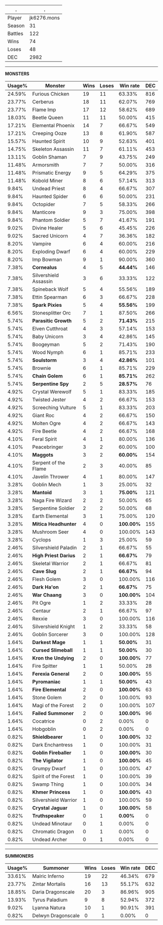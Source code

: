 .|.
|-|-
Player|jk6276.mons
Season|31
Battles|122
Wins|74
Loses|48
DEC|2982

---
**MONSTERS**

Usage%|Monster|Wins|Loses|Win rate|DEC|
-|-|-|-|-|-|
24.59%|Furious Chicken|19|11|63.33%|816|
23.77%|Cerberus|18|11|62.07%|769|
23.77%|Flame Imp|17|12|58.62%|689|
18.03%|Beetle Queen|11|11|50.00%|415|
17.21%|Elemental Phoenix|14|7|66.67%|549|
17.21%|Creeping Ooze|13|8|61.90%|587|
15.57%|Haunted Spirit|10|9|52.63%|401|
14.75%|Skeleton Assassin|11|7|61.11%|453|
13.11%|Goblin Shaman|7|9|43.75%|249|
11.48%|Armorsmith|7|7|50.00%|316|
11.48%|Prismatic Energy|9|5|64.29%|375|
11.48%|Kobold Miner|8|6|57.14%|313|
9.84%|Undead Priest|8|4|66.67%|307|
9.84%|Haunted Spider|6|6|50.00%|231|
9.84%|Octopider|7|5|58.33%|266|
9.84%|Manticore|9|3|75.00%|398|
9.84%|Phantom Soldier|5|7|41.67%|191|
9.02%|Divine Healer|5|6|45.45%|226|
9.02%|Sacred Unicorn|4|7|36.36%|182|
8.20%|Vampire|6|4|60.00%|216|
8.20%|Exploding Dwarf|6|4|60.00%|229|
8.20%|Imp Bowman|9|1|90.00%|360|
7.38%|**Cornealus**|4|5|**44.44%**|146|
7.38%|Silvershield Assassin|3|6|33.33%|122|
7.38%|Spineback Wolf|5|4|55.56%|189|
7.38%|Ettin Spearman|6|3|66.67%|228|
7.38%|**Spark Pixies**|5|4|**55.56%**|199|
6.56%|Stonesplitter Orc|7|1|87.50%|266|
5.74%|**Parasitic Growth**|5|2|**71.43%**|215|
5.74%|Elven Cutthroat|4|3|57.14%|153|
5.74%|Baby Unicorn|3|4|42.86%|145|
5.74%|Boogeyman|5|2|71.43%|190|
5.74%|Wood Nymph|6|1|85.71%|233|
5.74%|**Soulstorm**|3|4|**42.86%**|101|
5.74%|Brownie|6|1|85.71%|229|
5.74%|**Chain Golem**|6|1|**85.71%**|262|
5.74%|**Serpentine Spy**|2|5|**28.57%**|76|
4.92%|Crystal Werewolf|5|1|83.33%|185|
4.92%|Twisted Jester|4|2|66.67%|153|
4.92%|Screeching Vulture|5|1|83.33%|203|
4.92%|Giant Roc|4|2|66.67%|150|
4.92%|Molten Ogre|4|2|66.67%|143|
4.92%|Fire Beetle|4|2|66.67%|168|
4.10%|Feral Spirit|4|1|80.00%|136|
4.10%|Peacebringer|3|2|60.00%|100|
4.10%|**Maggots**|3|2|**60.00%**|154|
4.10%|Serpent of the Flame|2|3|40.00%|85|
4.10%|Javelin Thrower|4|1|80.00%|147|
3.28%|Goblin Mech|1|3|25.00%|32|
3.28%|**Mantoid**|3|1|**75.00%**|121|
3.28%|Naga Fire Wizard|2|2|50.00%|65|
3.28%|Serpentine Soldier|2|2|50.00%|68|
3.28%|Earth Elemental|3|1|75.00%|120|
3.28%|**Mitica Headhunter**|4|0|**100.00%**|155|
3.28%|Mushroom Seer|4|0|100.00%|143|
3.28%|Cyclops|1|3|25.00%|59|
2.46%|Silvershield Paladin|2|1|66.67%|55|
2.46%|**High Priest Darius**|2|1|**66.67%**|79|
2.46%|Skeletal Warrior|2|1|66.67%|81|
2.46%|**Cave Slug**|2|1|**66.67%**|94|
2.46%|Flesh Golem|3|0|100.00%|116|
2.46%|**Dark Ha'on**|2|1|**66.67%**|75|
2.46%|**War Chaang**|3|0|**100.00%**|104|
2.46%|Pit Ogre|1|2|33.33%|28|
2.46%|Centaur|2|1|66.67%|97|
2.46%|Rexxie|3|0|100.00%|116|
2.46%|Silvershield Knight|1|2|33.33%|58|
2.46%|Goblin Sorcerer|3|0|100.00%|128|
1.64%|**Darkest Mage**|1|1|**50.00%**|31|
1.64%|**Cursed Slimeball**|1|1|**50.00%**|30|
1.64%|**Kron the Undying**|2|0|**100.00%**|77|
1.64%|Fire Spitter|1|1|50.00%|28|
1.64%|**Ferexia General**|2|0|**100.00%**|55|
1.64%|**Pyromaniac**|1|1|**50.00%**|43|
1.64%|**Fire Elemental**|2|0|**100.00%**|63|
1.64%|Stone Golem|2|0|100.00%|93|
1.64%|Magi of the Forest|2|0|100.00%|107|
1.64%|**Failed Summoner**|2|0|**100.00%**|96|
1.64%|Cocatrice|0|2|0.00%|0|
1.64%|Hobgoblin|0|2|0.00%|0|
0.82%|**Shieldbearer**|1|0|**100.00%**|32|
0.82%|Dark Enchantress|1|0|100.00%|31|
0.82%|**Goblin Fireballer**|1|0|**100.00%**|30|
0.82%|**The Vigilator**|1|0|**100.00%**|45|
0.82%|Grumpy Dwarf|1|0|100.00%|47|
0.82%|Spirit of the Forest|1|0|100.00%|39|
0.82%|Swamp Thing|1|0|100.00%|34|
0.82%|**Khmer Princess**|1|0|**100.00%**|43|
0.82%|Silvershield Warrior|1|0|100.00%|59|
0.82%|**Crystal Jaguar**|1|0|**100.00%**|58|
0.82%|**Truthspeaker**|0|1|**0.00%**|0|
0.82%|Undead Minotaur|0|1|0.00%|0|
0.82%|Chromatic Dragon|0|1|0.00%|0|
0.82%|Undead Archer|0|1|0.00%|0|

---
**SUMMONERS**

Usage%|Summoner|Wins|Loses|Win rate|DEC|
-|-|-|-|-|-|
33.61%|Malric Inferno|19|22|46.34%|679|
23.77%|Zintar Mortalis|16|13|55.17%|632|
18.85%|Daria Dragonscale|20|3|86.96%|905|
13.93%|Tyrus Paladium|9|8|52.94%|372|
9.02%|Lyanna Natura|10|1|90.91%|391|
0.82%|Delwyn Dragonscale|0|1|0.00%|0|
